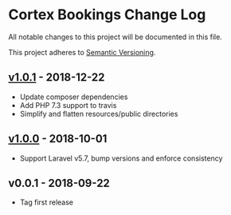# Cortex Bookings Change Log

All notable changes to this project will be documented in this file.

This project adheres to [Semantic Versioning](CONTRIBUTING.md).


## [v1.0.1] - 2018-12-22
- Update composer dependencies
- Add PHP 7.3 support to travis
- Simplify and flatten resources/public directories

## [v1.0.0] - 2018-10-01
- Support Laravel v5.7, bump versions and enforce consistency

## v0.0.1 - 2018-09-22
- Tag first release

[v1.0.1]: https://github.com/rinvex/cortex-bookings/compare/v1.0.0...v1.0.1
[v1.0.0]: https://github.com/rinvex/cortex-bookings/compare/v0.0.1...v1.0.0

